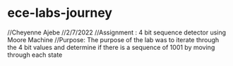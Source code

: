 # ece-labs-journey
//Cheyenne Ajebe
//2/7/2022
//Assignment : 4 bit sequence detector using Moore Machine
//Purpose: The purpose of the lab was to iterate through the 4 bit values and determine if there is a sequence of 1001 by moving through each state
